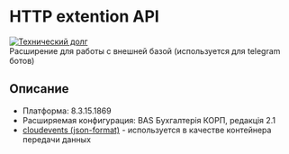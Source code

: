 # HTTP extention API
[![Технический долг](https://sonarqube.samokhval.com/api/project_badges/measure?project=http_api_extention&metric=sqale_index)](https://sonarqube.samokhval.com/dashboard?id=http_api_extention)  
Расширение для работы с внешней базой (используется для telegram ботов)

## Описание
- Платформа: 8.3.15.1869
- Расширяемая конфигурация: BAS Бухгалтерія КОРП, редакція 2.1
- [cloudevents (json-format)](https://github.com/cloudevents/spec/blob/v1.0.1/json-format.md) - используется в качестве контейнера передачи данных



